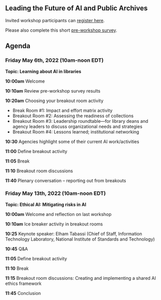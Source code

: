 ## Leading the Future of AI and Public Archives

Invited workshop participants can [register here](https://virginiatech.zoom.us/meeting/register/tZMvcuCrrz4jG9USp80YiR2tJt3HIGhw05dr).

Please also complete this short [pre-workshop survey](https://docs.google.com/forms/d/e/1FAIpQLSc_PW-Fhk1ZUlnIZYVzXpBL-KroE4OECO64Gqo0ShRN2qtMAg/formrestricted).

## Agenda

### Friday May 6th, 2022 (10am-noon EDT)

**Topic: Learning about AI in libraries**

**10:00am** Welcome

**10:10am** Review pre-workshop survey results

**10:20am** Choosing your breakout room activity

- Break Room #1: Impact and effort matrix activity
- Breakout Room #2: Assessing the readiness of collections
- Breakout Room #3: Leadership roundtable—for library deans and agency leaders to discuss organizational needs and strategies 
- Breakout Room #4: Lessons learned; institutional networking

**10:30** Agencies highlight some of their current AI work/activities 

**11:00** Define breakout activity

**11:05** Break

**11:10** Breakout room discussions

**11:40** Plenary conversation – reporting out from breakouts


### Friday May 13th, 2022 (10am-noon EDT)

**Topic: Ethical AI: Mitigating risks in AI**

**10:00am** Welcome and reflection on last workshop

**10:10am** Ice breaker activity in breakout rooms

**10:25** Keynote speaker: Elham Tabassi (Chief of Staff, Information Technology Laboratory, National Institute of Standards and Technology)

**10:45** Q&A

**11:05** Define breakout activity

**11:10** Break

**11:15** Breakout room discussions: Creating and implementing a shared AI ethics framework

**11:45** Conclusion
